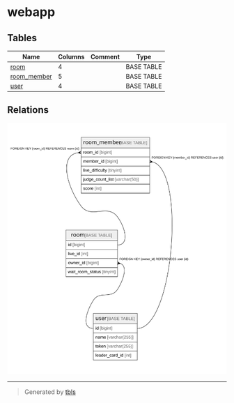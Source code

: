# webapp

## Tables

| Name | Columns | Comment | Type |
| ---- | ------- | ------- | ---- |
| [room](room.md) | 4 |  | BASE TABLE |
| [room_member](room_member.md) | 5 |  | BASE TABLE |
| [user](user.md) | 4 |  | BASE TABLE |

## Relations

![er](schema.svg)

---

> Generated by [tbls](https://github.com/k1LoW/tbls)
